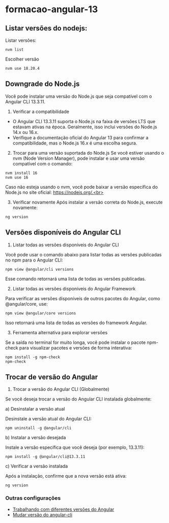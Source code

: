 # formacao-angular-13

## Listar versões do nodejs:

Listar versões:
```
nvm list
```
Escolher versão
```
nvm use 18.20.4
```

## Downgrade do Node.js

Você pode instalar uma versão do Node.js que seja compatível com o Angular CLI 13.3.11. 

1. Verificar a compatibilidade<br>
- O Angular CLI 13.3.11 suporta o Node.js na faixa de versões LTS que estavam ativas na época. Geralmente, isso inclui versões do Node.js 14.x ou 16.x.
- Verifique a documentação oficial do Angular 13 para confirmar a compatibilidade, mas o Node.js 16.x é uma escolha segura.

2. Trocar para uma versão suportada do Node.js Se você estiver usando o nvm (Node Version Manager), pode instalar e usar uma versão compatível com o comando:
```
nvm install 16
nvm use 16
```
Caso não esteja usando o nvm, você pode baixar a versão específica do Node.js no site oficial: https://nodejs.org/.<br>

3. Verificar novamente Após instalar a versão correta do Node.js, execute novamente:
```
ng version
```

## Versões disponíveis do Angular CLI

1. Listar todas as versões disponíveis do Angular CLI

Você pode usar o comando abaixo para listar todas as versões publicadas no npm para o Angular CLI:
```
npm view @angular/cli versions
```
Esse comando retornará uma lista de todas as versões publicadas.

2. Listar todas as versões disponíveis do Angular Framework

Para verificar as versões disponíveis de outros pacotes do Angular, como @angular/core, use:
```
npm view @angular/core versions
```
Isso retornará uma lista de todas as versões do framework Angular.

3. Ferramenta alternativa para explorar versões

Se a saída no terminal for muito longa, você pode instalar o pacote npm-check para visualizar pacotes e versões de forma interativa:
```
npm install -g npm-check
npm-check
```

## Trocar de versão do Angular

1. Trocar a versão do Angular CLI (Globalmente)

Se você deseja trocar a versão do Angular CLI instalada globalmente:

a) Desinstalar a versão atual

Desinstale a versão atual do Angular CLI:
```
npm uninstall -g @angular/cli
```
b) Instalar a versão desejada

Instale a versão específica que você deseja (por exemplo, 13.3.11):
```
npm install -g @angular/cli@13.3.11
```
c) Verificar a versão instalada

Após a instalação, confirme que a nova versão está ativa:
```
ng version
```
### Outras configurações

- [Trabalhando com diferentes versões do Angular](https://www.alura.com.br/artigos/trabalhando-diferentes-versoes-angular?srsltid=AfmBOopbdRoB03f5PxXOult-9ChQkuKfoBA0MGNSnqeZFdb4TjX_SuSY)
- [Mudar versão do angular-cli](https://cursos.alura.com.br/forum/topico-mudar-versao-do-angula-cli-266813)
